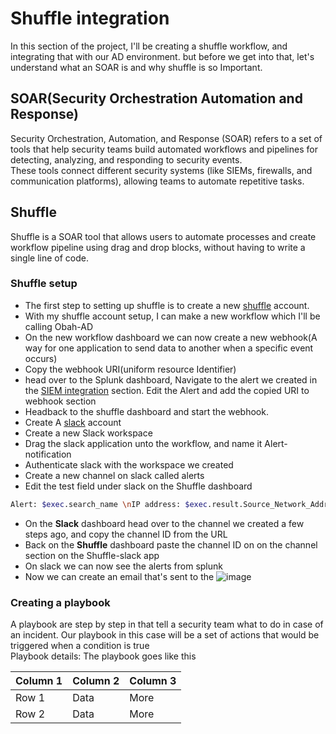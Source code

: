 
# Shuffle integration
In this section of the project, I'll be creating a shuffle workflow, and integrating that with our AD environment. but before we get into that, let's understand what an SOAR is and why shuffle is so Important.

## SOAR(Security Orchestration Automation and Response)
Security Orchestration, Automation, and Response (SOAR) refers to a set of tools that help security teams build automated workflows and pipelines for detecting, analyzing, and responding to security events.  
These tools connect different security systems (like SIEMs, firewalls, and communication platforms), allowing teams to automate repetitive tasks.

## Shuffle 
Shuffle is a SOAR tool that allows users to automate processes and create workflow pipeline using drag and drop blocks, without having to write a single line of code.

### Shuffle setup
- The first step to setting up shuffle is to create a new [shuffle](https://shuffler.io/) account.
- With my shuffle account setup, I can make a new workflow which I'll be calling Obah-AD
- On the new workflow dashboard we can now create a new webhook(A way for one application to send data to another when a specific event occurs)
- Copy the webhook URI(uniform resource Identifier)
- head over to the Splunk dashboard, Navigate to the alert we created in the [SIEM integration](https://github.com/obah2008/Active-directory-project/blob/main/SIEM%20integration.md) section. Edit the Alert and add the copied URI to webhook section
- Headback to the shuffle dashboard and start the webhook.
- Create A [slack](https://slack.com/) account
- Create a new Slack workspace
- Drag the slack application unto the workflow, and name it Alert-notification
- Authenticate slack with the workspace we created 
- Create a new channel on slack called alerts
- Edit the test field under slack on the Shuffle dashboard
```bash
Alert: $exec.search_name \nIP address: $exec.result.Source_Network_Address \nUser: $exec.result.Account_Name \nhost: $exec.result.host
```
- On the **Slack** dashboard head over to the channel we created a few steps ago, and copy the channel ID from the URL
- Back on the **Shuffle** dashboard paste the channel ID on on the channel section on the Shuffle-slack app
- On slack we can now see the alerts from splunk
- Now we can create an email that's sent to the 
![image](https://github.com/user-attachments/assets/5feec893-93ae-4182-a7a0-5dd5ae23f2fa)

### Creating a playbook
A playbook are step by step in that tell a security team what to do in case of an incident. Our playbook in this case will be a set of actions that would be triggered when a condition is true  
Playbook details: The playbook goes like this

| Column 1 | Column 2 | Column 3 |
|----------|----------|----------|
| Row 1    | Data     | More     |
| Row 2    | Data     | More     |

